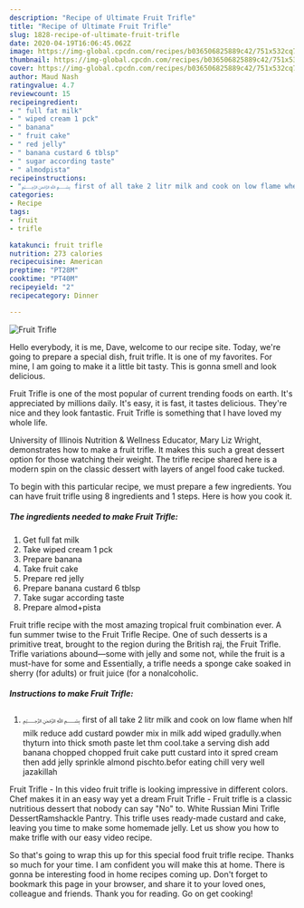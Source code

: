 ```yaml
---
description: "Recipe of Ultimate Fruit Trifle"
title: "Recipe of Ultimate Fruit Trifle"
slug: 1828-recipe-of-ultimate-fruit-trifle
date: 2020-04-19T16:06:45.062Z
image: https://img-global.cpcdn.com/recipes/b036506825889c42/751x532cq70/fruit-trifle-recipe-main-photo.jpg
thumbnail: https://img-global.cpcdn.com/recipes/b036506825889c42/751x532cq70/fruit-trifle-recipe-main-photo.jpg
cover: https://img-global.cpcdn.com/recipes/b036506825889c42/751x532cq70/fruit-trifle-recipe-main-photo.jpg
author: Maud Nash
ratingvalue: 4.7
reviewcount: 15
recipeingredient:
- " full fat milk"
- " wiped cream 1 pck"
- " banana"
- " fruit cake"
- " red jelly"
- " banana custard 6 tblsp"
- " sugar according taste"
- " almodpista"
recipeinstructions:
- "﷽ first of all take 2 litr milk and cook on low flame when hlf milk reduce add custard powder mix in milk add wiped gradully.when thyturn into thick smoth paste let thm cool.take a serving dish add banana chopped chopped fruit cake putt custard into it spred cream then add jelly sprinkle almond pischto.befor eating chill very well jazakillah"
categories:
- Recipe
tags:
- fruit
- trifle

katakunci: fruit trifle 
nutrition: 273 calories
recipecuisine: American
preptime: "PT28M"
cooktime: "PT40M"
recipeyield: "2"
recipecategory: Dinner

---
```



![Fruit Trifle](https://img-global.cpcdn.com/recipes/b036506825889c42/751x532cq70/fruit-trifle-recipe-main-photo.jpg)

Hello everybody, it is me, Dave, welcome to our recipe site. Today, we're going to prepare a special dish, fruit trifle. It is one of my favorites. For mine, I am going to make it a little bit tasty. This is gonna smell and look delicious.

Fruit Trifle is one of the most popular of current trending foods on earth. It's appreciated by millions daily. It's easy, it is fast, it tastes delicious. They're nice and they look fantastic. Fruit Trifle is something that I have loved my whole life.

University of Illinois Nutrition &amp; Wellness Educator, Mary Liz Wright, demonstrates how to make a fruit trifle. It makes this such a great dessert option for those watching their weight. The trifle recipe shared here is a modern spin on the classic dessert with layers of angel food cake tucked.


To begin with this particular recipe, we must prepare a few ingredients. You can have fruit trifle using 8 ingredients and 1 steps. Here is how you cook it.

<!--inarticleads1-->

##### The ingredients needed to make Fruit Trifle:

1. Get  full fat milk
1. Take  wiped cream 1 pck
1. Prepare  banana
1. Take  fruit cake
1. Prepare  red jelly
1. Prepare  banana custard 6 tblsp
1. Take  sugar according taste
1. Prepare  almod+pista


Fruit trifle recipe with the most amazing tropical fruit combination ever. A fun summer twise to the Fruit Trifle Recipe. One of such desserts is a primitive treat, brought to the region during the British raj, the Fruit Trifle. Trifle variations abound—some with jelly and some not, while the fruit is a must-have for some and Essentially, a trifle needs a sponge cake soaked in sherry (for adults) or fruit juice (for a nonalcoholic. 

<!--inarticleads2-->

##### Instructions to make Fruit Trifle:

1. ﷽ first of all take 2 litr milk and cook on low flame when hlf milk reduce add custard powder mix in milk add wiped gradully.when thyturn into thick smoth paste let thm cool.take a serving dish add banana chopped chopped fruit cake putt custard into it spred cream then add jelly sprinkle almond pischto.befor eating chill very well jazakillah


Fruit Trifle - In this video fruit trifle is looking impressive in different colors. Chef makes it in an easy way yet a dream Fruit Trifle - Fruit trifle is a classic nutritious dessert that nobody can say &#34;No&#34; to. White Russian Mini Trifle DessertRamshackle Pantry. This trifle uses ready-made custard and cake, leaving you time to make some homemade jelly. Let us show you how to make trifle with our easy video recipe. 

So that's going to wrap this up for this special food fruit trifle recipe. Thanks so much for your time. I am confident you will make this at home. There is gonna be interesting food in home recipes coming up. Don't forget to bookmark this page in your browser, and share it to your loved ones, colleague and friends. Thank you for reading. Go on get cooking!
